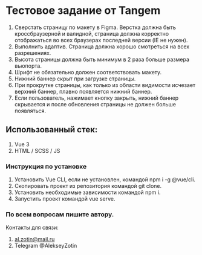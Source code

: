 # Тестовое задание от Tangem

1. Сверстать страницу по макету в Figma. Верстка должна быть кроссбраузерной и валидной, страница должна корректно отображаться во всех браузерах последней версии (IE не нужен).
2. Выполнить адаптив. Страница должна хорошо смотреться на всех разрешениях.
3. Высота страницы должна быть минимум в 2 раза больше размера вьюпорта.
4. Шрифт не обязательно должен соответствовать макету.
5. Нижний баннер скрыт при загрузке страницы.
6. При прокрутке страницы, как только из области видимости исчезает верхний баннер, плавно появляется нижний баннер.
7. Если пользователь, нажимает кнопку закрыть, нижний баннер скрывается и после обновления страницы не должен больше появляться.

## Использованный стек:

1. Vue 3
2. HTML / SCSS / JS

### Инструкция по установке

1. Установить Vue CLI, если не установлен, командой npm i -g @vue/cli.
2. Скопировать проект из репозитория командой git clone.
3. Установить необходимые зависимости командой npm i.
4. Запустить проект командой vue serve.

### По всем вопросам пишите автору.

Контакты для связи:

1. al.zotin@mail.ru
2. Telegram @AlekseyZotin
